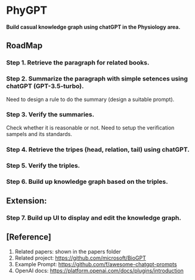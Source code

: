 # PhyGPT

**Build casual knowledge graph using chatGPT in the Physiology area.**

## RoadMap

### Step 1. Retrieve the paragraph for related books. 

### Step 2. Summarize the paragraph with simple setences using chatGPT (GPT-3.5-turbo).

Need to design a rule to do the summary (design a suitable prompt).

### Step 3. Verify the summaries. 

Check whether it is reasonable or not. Need to setup the verification sampels and its standards.

### Step 4. Retrieve the tripes (head, relation, tail) using chatGPT.

### Step 5. Verify the triples.

### Step 6. Build up knowledge graph based on the triples. 

## Extension:

### Step 7. Build up UI to display and edit the knowledge graph.


## [Reference]

1. Related papers: shown in the papers folder
2. Related project: https://github.com/microsoft/BioGPT
3. Example Prompt: https://github.com/f/awesome-chatgpt-prompts
4. OpenAI docs: https://platform.openai.com/docs/plugins/introduction
